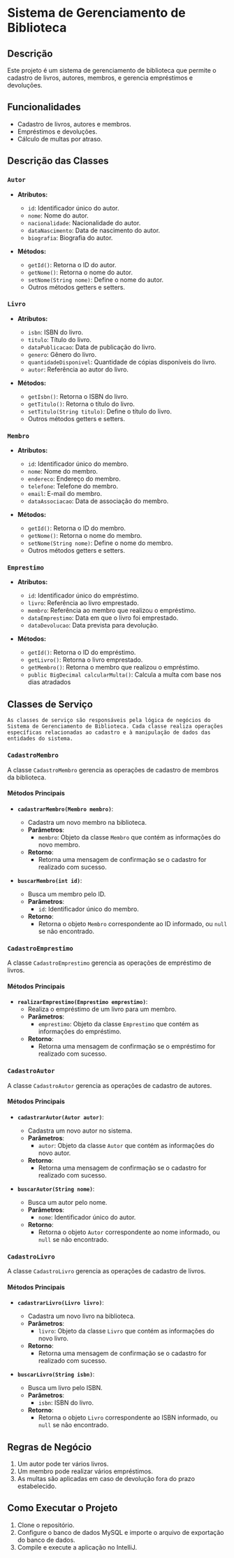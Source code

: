 # Sistema de Gerenciamento de Biblioteca

## Descrição
Este projeto é um sistema de gerenciamento de biblioteca que permite o cadastro de livros, autores, membros, e gerencia empréstimos e devoluções.

## Funcionalidades
- Cadastro de livros, autores e membros.
- Empréstimos e devoluções.
- Cálculo de multas por atraso.

## Descrição das Classes

### `Autor`
- **Atributos:**
  - `id`: Identificador único do autor.
  - `nome`: Nome do autor.
  - `nacionalidade`: Nacionalidade do autor.
  - `dataNascimento`: Data de nascimento do autor.
  - `biografia`: Biografia do autor.

- **Métodos:**
  - `getId()`: Retorna o ID do autor.
  - `getNome()`: Retorna o nome do autor.
  - `setNome(String nome)`: Define o nome do autor.
  - Outros métodos getters e setters.

### `Livro`
- **Atributos:**
  - `isbn`: ISBN do livro.
  - `titulo`: Título do livro.
  - `dataPublicacao`: Data de publicação do livro.
  - `genero`: Gênero do livro.
  - `quantidadeDisponivel`: Quantidade de cópias disponíveis do livro.
  - `autor`: Referência ao autor do livro.

- **Métodos:**
  - `getIsbn()`: Retorna o ISBN do livro.
  - `getTitulo()`: Retorna o título do livro.
  - `setTitulo(String titulo)`: Define o título do livro.
  - Outros métodos getters e setters.

### `Membro`
- **Atributos:**
  - `id`: Identificador único do membro.
  - `nome`: Nome do membro.
  - `endereco`: Endereço do membro.
  - `telefone`: Telefone do membro.
  - `email`: E-mail do membro.
  - `dataAssociacao`: Data de associação do membro.

- **Métodos:**
  - `getId()`: Retorna o ID do membro.
  - `getNome()`: Retorna o nome do membro.
  - `setNome(String nome)`: Define o nome do membro.
  - Outros métodos getters e setters.

### `Emprestimo`
- **Atributos:**
  - `id`: Identificador único do empréstimo.
  - `livro`: Referência ao livro emprestado.
  - `membro`: Referência ao membro que realizou o empréstimo.
  - `dataEmprestimo`: Data em que o livro foi emprestado.
  - `dataDevolucao`: Data prevista para devolução.

- **Métodos:**
  - `getId()`: Retorna o ID do empréstimo.
  - `getLivro()`: Retorna o livro emprestado.
  - `getMembro()`: Retorna o membro que realizou o empréstimo.
  - `public BigDecimal calcularMulta()`: Calcula a multa com base nos dias atradados

## Classes de Serviço
    As classes de serviço são responsáveis pela lógica de negócios do Sistema de Gerenciamento de Biblioteca. Cada classe realiza operações específicas relacionadas ao cadastro e à manipulação de dados das entidades do sistema.

### `CadastroMembro`
A classe `CadastroMembro` gerencia as operações de cadastro de membros da biblioteca.

#### Métodos Principais
- **`cadastrarMembro(Membro membro)`**: 
  - Cadastra um novo membro na biblioteca.
  - **Parâmetros**: 
    - `membro`: Objeto da classe `Membro` que contém as informações do novo membro.
  - **Retorno**: 
    - Retorna uma mensagem de confirmação se o cadastro for realizado com sucesso.

- **`buscarMembro(int id)`**: 
  - Busca um membro pelo ID.
  - **Parâmetros**: 
    - `id`: Identificador único do membro.
  - **Retorno**: 
    - Retorna o objeto `Membro` correspondente ao ID informado, ou `null` se não encontrado.

### `CadastroEmprestimo`
A classe `CadastroEmprestimo` gerencia as operações de empréstimo de livros.

#### Métodos Principais
- **`realizarEmprestimo(Emprestimo emprestimo)`**: 
  - Realiza o empréstimo de um livro para um membro.
  - **Parâmetros**: 
    - `emprestimo`: Objeto da classe `Emprestimo` que contém as informações do empréstimo.
  - **Retorno**: 
    - Retorna uma mensagem de confirmação se o empréstimo for realizado com sucesso.

### `CadastroAutor`
A classe `CadastroAutor` gerencia as operações de cadastro de autores.

#### Métodos Principais
- **`cadastrarAutor(Autor autor)`**: 
  - Cadastra um novo autor no sistema.
  - **Parâmetros**: 
    - `autor`: Objeto da classe `Autor` que contém as informações do novo autor.
  - **Retorno**: 
    - Retorna uma mensagem de confirmação se o cadastro for realizado com sucesso.

- **`buscarAutor(String nome)`**: 
  - Busca um autor pelo nome.
  - **Parâmetros**: 
    - `nome`: Identificador único do autor.
  - **Retorno**: 
    - Retorna o objeto `Autor` correspondente ao nome informado, ou `null` se não encontrado.

### `CadastroLivro`
A classe `CadastroLivro` gerencia as operações de cadastro de livros.

#### Métodos Principais
- **`cadastrarLivro(Livro livro)`**: 
  - Cadastra um novo livro na biblioteca.
  - **Parâmetros**: 
    - `livro`: Objeto da classe `Livro` que contém as informações do novo livro.
  - **Retorno**: 
    - Retorna uma mensagem de confirmação se o cadastro for realizado com sucesso.

- **`buscarLivro(String isbn)`**: 
  - Busca um livro pelo ISBN.
  - **Parâmetros**: 
    - `isbn`: ISBN do livro.
  - **Retorno**: 
    - Retorna o objeto `Livro` correspondente ao ISBN informado, ou `null` se não encontrado.

## Regras de Negócio
1. Um autor pode ter vários livros.
2. Um membro pode realizar vários empréstimos.
3. As multas são aplicadas em caso de devolução fora do prazo estabelecido.

## Como Executar o Projeto
1. Clone o repositório.
2. Configure o banco de dados MySQL e importe o arquivo de exportação do banco de dados.
3. Compile e execute a aplicação no IntelliJ.